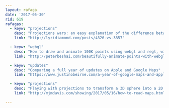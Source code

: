 ```yaml
---
layout: rafaga
date: '2017-05-30'
rid: 619
rafagas:
  - keyw: "projections"
    desc: "Projections wars: an easy explanation of the difference between 4326 and 3857"
    link: "http://lyzidiamond.com/posts/4326-vs-3857"

  - keyw: "webgl"
    desc: "How to draw and animate 100K points using webgl and regl, with code examples"
    link: "http://peterbeshai.com/beautifully-animate-points-with-webgl-and-regl.html"

  - keyw: "updates"
    desc: "Comparing a full year of updates on Apple and Google Maps"
    link: "https://www.justinobeirne.com/a-year-of-google-maps-and-apple-maps"

  - keyw: "projections"
    desc: "Playing with projections to transform a 3D sphere into a 2D map"
    link: "http://mjmdavis.com/showing/2017/05/16/how-to-read-maps.html"

---
```

